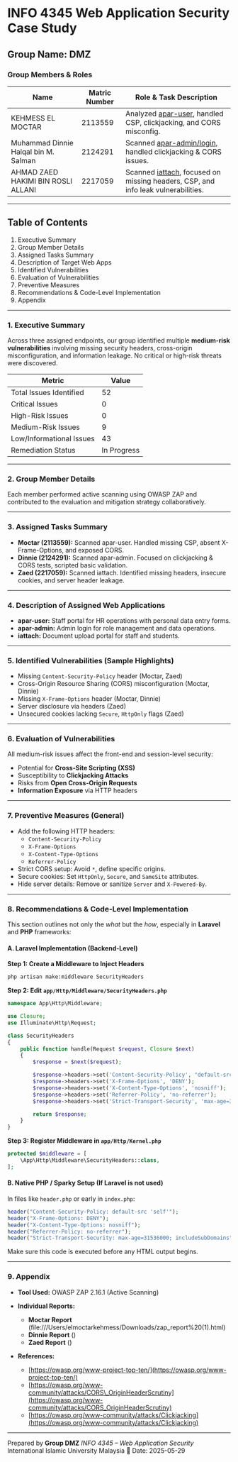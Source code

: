 
# INFO 4345 Web Application Security Case Study

## Group Name: DMZ

### Group Members & Roles

| Name                                   | Matric Number | Role & Task Description                                                                                      |
|----------------------------------------|----------------|---------------------------------------------------------------------------------------------------------------|
| KEHMESS EL MOCTAR                      | 2113559        | Analyzed [apar-user](https://hrsystem.iium.edu.my/apar-user/), handled CSP, clickjacking, and CORS misconfig. |
| Muhammad Dinnie Haiqal bin M. Salman  | 2124291        | Scanned [apar-admin/login](https://hrsystem.iium.edu.my/apar-admin/login/), handled clickjacking & CORS issues.|
| AHMAD ZAED HAKIMI BIN ROSLI ALLANI     | 2217059        | Scanned [iattach](http://iattach.iium.edu.my/), focused on missing headers, CSP, and info leak vulnerabilities.|

---

## Table of Contents

1. Executive Summary  
2. Group Member Details  
3. Assigned Tasks Summary  
4. Description of Target Web Apps  
5. Identified Vulnerabilities  
6. Evaluation of Vulnerabilities  
7. Preventive Measures  
8. Recommendations & Code-Level Implementation  
9. Appendix  

---

### 1. Executive Summary

Across three assigned endpoints, our group identified multiple **medium-risk vulnerabilities** involving missing security headers, cross-origin misconfiguration, and information leakage. No critical or high-risk threats were discovered.

| Metric               | Value |
|----------------------|-------|
| Total Issues Identified | 52    |
| Critical Issues         | 0     |
| High-Risk Issues        | 0     |
| Medium-Risk Issues      | 9     |
| Low/Informational Issues| 43    |
| Remediation Status      | In Progress |

---

### 2. Group Member Details

Each member performed active scanning using OWASP ZAP and contributed to the evaluation and mitigation strategy collaboratively.

---

### 3. Assigned Tasks Summary

- **Moctar (2113559):** Scanned apar-user. Handled missing CSP, absent X-Frame-Options, and exposed CORS.
- **Dinnie (2124291):** Scanned apar-admin. Focused on clickjacking & CORS tests, scripted basic validation.
- **Zaed (2217059):** Scanned iattach. Identified missing headers, insecure cookies, and server header leakage.

---

### 4. Description of Assigned Web Applications

- **apar-user:** Staff portal for HR operations with personal data entry forms.
- **apar-admin:** Admin login for role management and data operations.
- **iattach:** Document upload portal for staff and students.

---

### 5. Identified Vulnerabilities (Sample Highlights)

- Missing `Content-Security-Policy` header (Moctar, Zaed)  
- Cross-Origin Resource Sharing (CORS) misconfiguration (Moctar, Dinnie)  
- Missing `X-Frame-Options` header (Moctar, Dinnie)  
- Server disclosure via headers (Zaed)  
- Unsecured cookies lacking `Secure`, `HttpOnly` flags (Zaed)

---

### 6. Evaluation of Vulnerabilities

All medium-risk issues affect the front-end and session-level security:

- Potential for **Cross-Site Scripting (XSS)**
- Susceptibility to **Clickjacking Attacks**
- Risks from **Open Cross-Origin Requests**
- **Information Exposure** via HTTP headers

---

### 7. Preventive Measures (General)

- Add the following HTTP headers:
  - `Content-Security-Policy`
  - `X-Frame-Options`
  - `X-Content-Type-Options`
  - `Referrer-Policy`
- Strict CORS setup: Avoid `*`, define specific origins.
- Secure cookies: Set `HttpOnly`, `Secure`, and `SameSite` attributes.
- Hide server details: Remove or sanitize `Server` and `X-Powered-By`.

---

### 8. Recommendations & Code-Level Implementation

This section outlines not only the *what* but the *how*, especially in **Laravel** and **PHP** frameworks:

#### A. Laravel Implementation (Backend-Level)

**Step 1: Create a Middleware to Inject Headers**

```bash
php artisan make:middleware SecurityHeaders
````

**Step 2: Edit `app/Http/Middleware/SecurityHeaders.php`**

```php
namespace App\Http\Middleware;

use Closure;
use Illuminate\Http\Request;

class SecurityHeaders
{
    public function handle(Request $request, Closure $next)
    {
        $response = $next($request);

        $response->headers->set('Content-Security-Policy', "default-src 'self'");
        $response->headers->set('X-Frame-Options', 'DENY');
        $response->headers->set('X-Content-Type-Options', 'nosniff');
        $response->headers->set('Referrer-Policy', 'no-referrer');
        $response->headers->set('Strict-Transport-Security', 'max-age=31536000; includeSubDomains');

        return $response;
    }
}
```

**Step 3: Register Middleware in `app/Http/Kernel.php`**

```php
protected $middleware = [
    \App\Http\Middleware\SecurityHeaders::class,
];
```

#### B. Native PHP / Sparky Setup (If Laravel is not used)

In files like `header.php` or early in `index.php`:

```php
header("Content-Security-Policy: default-src 'self'");
header("X-Frame-Options: DENY");
header("X-Content-Type-Options: nosniff");
header("Referrer-Policy: no-referrer");
header("Strict-Transport-Security: max-age=31536000; includeSubDomains");
```

Make sure this code is executed before any HTML output begins.

---

### 9. Appendix

* **Tool Used:** OWASP ZAP 2.16.1 (Active Scanning)
* **Individual Reports:**

  * **Moctar Report** (file:///Users/elmoctarkehmess/Downloads/zap_report%20(1).html)
  * **Dinnie Report** ()
  * **Zaed Report** ()

* **References:**

  * [https://owasp.org/www-project-top-ten/](https://owasp.org/www-project-top-ten/)
  * [https://owasp.org/www-community/attacks/CORS\_OriginHeaderScrutiny](https://owasp.org/www-community/attacks/CORS_OriginHeaderScrutiny)
  * [https://owasp.org/www-community/attacks/Clickjacking](https://owasp.org/www-community/attacks/Clickjacking)

---

Prepared by **Group DMZ**
*INFO 4345 – Web Application Security*
International Islamic University Malaysia
📅 Date: 2025-05-29

```
